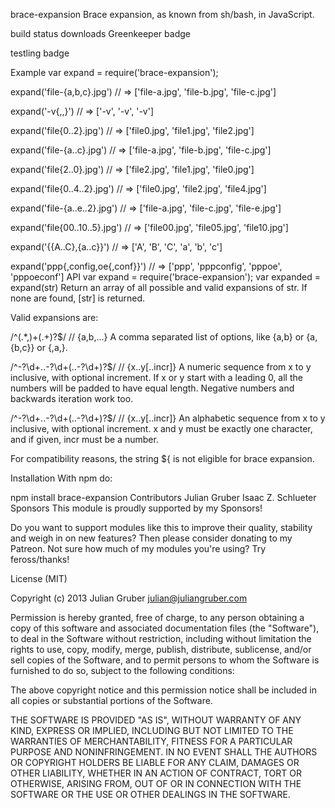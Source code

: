 brace-expansion
Brace expansion, as known from sh/bash, in JavaScript.

build status downloads Greenkeeper badge

testling badge

Example
var expand = require('brace-expansion');

expand('file-{a,b,c}.jpg')
// => ['file-a.jpg', 'file-b.jpg', 'file-c.jpg']

expand('-v{,,}')
// => ['-v', '-v', '-v']

expand('file{0..2}.jpg')
// => ['file0.jpg', 'file1.jpg', 'file2.jpg']

expand('file-{a..c}.jpg')
// => ['file-a.jpg', 'file-b.jpg', 'file-c.jpg']

expand('file{2..0}.jpg')
// => ['file2.jpg', 'file1.jpg', 'file0.jpg']

expand('file{0..4..2}.jpg')
// => ['file0.jpg', 'file2.jpg', 'file4.jpg']

expand('file-{a..e..2}.jpg')
// => ['file-a.jpg', 'file-c.jpg', 'file-e.jpg']

expand('file{00..10..5}.jpg')
// => ['file00.jpg', 'file05.jpg', 'file10.jpg']

expand('{{A..C},{a..c}}')
// => ['A', 'B', 'C', 'a', 'b', 'c']

expand('ppp{,config,oe{,conf}}')
// => ['ppp', 'pppconfig', 'pppoe', 'pppoeconf']
API
var expand = require('brace-expansion');
var expanded = expand(str)
Return an array of all possible and valid expansions of str. If none are found, [str] is returned.

Valid expansions are:

/^(.*,)+(.+)?$/
// {a,b,...}
A comma separated list of options, like {a,b} or {a,{b,c}} or {,a,}.

/^-?\d+\.\.-?\d+(\.\.-?\d+)?$/
// {x..y[..incr]}
A numeric sequence from x to y inclusive, with optional increment. If x or y start with a leading 0, all the numbers will be padded to have equal length. Negative numbers and backwards iteration work too.

/^-?\d+\.\.-?\d+(\.\.-?\d+)?$/
// {x..y[..incr]}
An alphabetic sequence from x to y inclusive, with optional increment. x and y must be exactly one character, and if given, incr must be a number.

For compatibility reasons, the string ${ is not eligible for brace expansion.

Installation
With npm do:

npm install brace-expansion
Contributors
Julian Gruber
Isaac Z. Schlueter
Sponsors
This module is proudly supported by my Sponsors!

Do you want to support modules like this to improve their quality, stability and weigh in on new features? Then please consider donating to my Patreon. Not sure how much of my modules you're using? Try feross/thanks!

License
(MIT)

Copyright (c) 2013 Julian Gruber <julian@juliangruber.com>

Permission is hereby granted, free of charge, to any person obtaining a copy of this software and associated documentation files (the "Software"), to deal in the Software without restriction, including without limitation the rights to use, copy, modify, merge, publish, distribute, sublicense, and/or sell copies of the Software, and to permit persons to whom the Software is furnished to do so, subject to the following conditions:

The above copyright notice and this permission notice shall be included in all copies or substantial portions of the Software.

THE SOFTWARE IS PROVIDED "AS IS", WITHOUT WARRANTY OF ANY KIND, EXPRESS OR IMPLIED, INCLUDING BUT NOT LIMITED TO THE WARRANTIES OF MERCHANTABILITY, FITNESS FOR A PARTICULAR PURPOSE AND NONINFRINGEMENT. IN NO EVENT SHALL THE AUTHORS OR COPYRIGHT HOLDERS BE LIABLE FOR ANY CLAIM, DAMAGES OR OTHER LIABILITY, WHETHER IN AN ACTION OF CONTRACT, TORT OR OTHERWISE, ARISING FROM, OUT OF OR IN CONNECTION WITH THE SOFTWARE OR THE USE OR OTHER DEALINGS IN THE SOFTWARE.